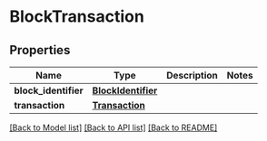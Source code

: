 # BlockTransaction

## Properties
Name | Type | Description | Notes
------------ | ------------- | ------------- | -------------
**block_identifier** | [**BlockIdentifier**](BlockIdentifier.md) |  | 
**transaction** | [**Transaction**](Transaction.md) |  | 

[[Back to Model list]](../README.md#documentation-for-models) [[Back to API list]](../README.md#documentation-for-api-endpoints) [[Back to README]](../README.md)

